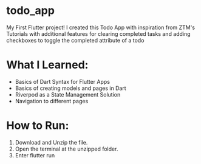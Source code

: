 # todo_app

My First Flutter project! I created this Todo App with inspiration from ZTM's Tutorials with additional features for clearing completed tasks and adding checkboxes to toggle the completed attribute of a todo

# What I Learned:
- Basics of Dart Syntax for Flutter Apps
- Basics of creating models and pages in Dart
- Riverpod as a State Management Solution
- Navigation to different pages

# How to Run:

1. Download and Unzip the file.
2. Open the terminal at the unzipped folder.
3. Enter flutter run
